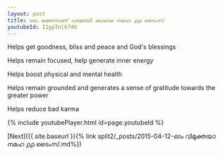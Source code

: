 ```yaml
---
layout: post
title: ഓം ഭക്തനാണ് പരമായി കഥയെ നമഹ ൧൧ ടൈംസ്
youtubeId: I1gpTnlh74U
---
```

 
 
Helps get goodness, bliss and peace and God's blessings
 
Helps remain focused, help generate inner energy 
 
Helps boost physical and mental health 
 
Helps remain grounded and generates a sense of gratitude towards the greater power 
 
Helps reduce bad karma
 
 
 
 


{% include youtubePlayer.html id=page.youtubeId %}
 
[Next]({{ site.baseurl }}{% link  split2/_posts/2015-04-12-ഓം വിമുക്തയാ നമഹ ൧൧ ടൈംസ്.md%})
 
